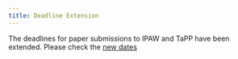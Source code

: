 ```yaml
---
title: Deadline Extension
---
```


The deadlines for paper submissions to IPAW and TaPP have been extended. Please check the [new dates](https://iitdbgroup.github.io/ProvenanceWeek2020/important_dates.html)
